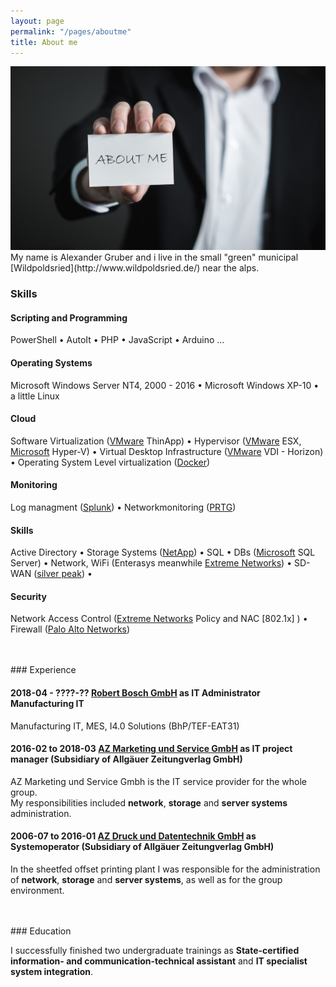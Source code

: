 ```yaml
---
layout: page
permalink: "/pages/aboutme"
title: About me
---
```

<img src="/img/aboutme.jpg">
My name is Alexander Gruber and i live in the small "green" municipal [Wildpoldsried](http://www.wildpoldsried.de/) near the alps.

### <i class="fa fa-cubes" aria-hidden="true"></i> Skills

#### <i class="fa fa-code" aria-hidden="true"></i> Scripting and Programming
PowerShell &bull; 
AutoIt &bull; 
PHP &bull; 
JavaScript &bull;
Arduino
... 

#### <i class="fa fa-terminal" aria-hidden="true"></i> Operating Systems
Microsoft Windows Server NT4, 2000 - 2016 &bull;
Microsoft Windows XP-10 &bull; a little Linux

#### <i class="fa fa-cloud" aria-hidden="true"></i> Cloud
Software Virtualization ([VMware](https://www.vmware.com/) ThinApp) &bull; 
Hypervisor ([VMware](https://www.vmware.com/) ESX, [Microsoft](https://www.microsoft.com) Hyper-V) &bull;
Virtual Desktop Infrastructure ([VMware](https://www.vmware.com/) VDI - Horizon) &bull;
Operating System Level virtualization ([Docker](https://www.docker.com/))

#### <i class="fa fa-area-chart" aria-hidden="true"></i> Monitoring
Log managment ([Splunk](https://www.splunk.com/)) &bull;
Networkmonitoring ([PRTG](https://www.paessler.com)) 

#### <i class="fa fa-gears" aria-hidden="true"></i> Skills
Active Directory &bull;
Storage Systems ([NetApp](https://www.netapp.com/)) &bull;
SQL &bull;
DBs ([Microsoft](https://www.microsoft.com) SQL Server) &bull;
Network, WiFi (Enterasys meanwhile [Extreme Networks](https://www.extremenetworks.com/)) &bull;
SD-WAN ([silver peak](https://www.silver-peak.com/)) &bull;

#### <i class="fa fa-filter" aria-hidden="true"></i> Security
Network Access Control ([Extreme Networks](https://www.extremenetworks.com/) Policy and NAC [802.1x] ) &bull;
Firewall ([Palo Alto Networks](https://www.paloaltonetworks.com/))



 
<br/>
<br/>
### <i class="fa fa-briefcase" aria-hidden="true"></i> Experience

#### <i class="fa fa-calendar" aria-hidden="true"></i> 2018-04 - ????-?? <i class="fa fa-building-o" aria-hidden="true"></i> [Robert Bosch GmbH](https://www.bosch.de/) as **IT Administrator** Manufacturing IT
Manufacturing IT, MES, I4.0 Solutions (BhP/TEF-EAT31)

#### <i class="fa fa-calendar" aria-hidden="true"></i> 2016-02 to 2018-03 <i class="fa fa-building-o" aria-hidden="true"></i> [AZ Marketing und Service GmbH](https://www.all-in.de/) as **IT project manager** (Subsidiary of Allgäuer Zeitungverlag GmbH)
AZ Marketing und Service Gmbh is the IT service provider for the whole group.  
My responsibilities included **network**, **storage** and **server systems** administration.

#### <i class="fa fa-calendar" aria-hidden="true"></i> 2006-07 to 2016-01 <i class="fa fa-building-o" aria-hidden="true"></i> [AZ Druck und Datentechnik GmbH](https://www.az-druck.de/) as **Systemoperator** (Subsidiary of Allgäuer Zeitungverlag GmbH)
In the sheetfed offset printing plant I was responsible for the administration of **network**, **storage** and **server systems**, as well as for the group environment. 



<br/>
<br/>
### <i class="fa fa-graduation-cap" aria-hidden="true"></i> Education

I successfully finished two undergraduate trainings as **State-certified information- and communication-technical assistant** and **IT specialist system integration**.